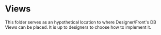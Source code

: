 # Views

This folder serves as an hypothetical location to where Designer/Front's DB Views can be placed. It is up to designers to choose how to implement it.
